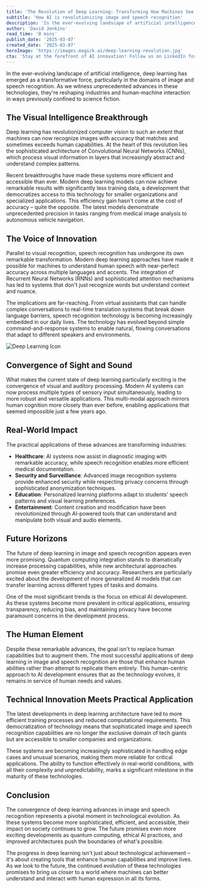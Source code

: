 ```yaml
---
title: 'The Revolution of Deep Learning: Transforming How Machines See and Hear'
subtitle: 'How AI is revolutionizing image and speech recognition'
description: 'In the ever-evolving landscape of artificial intelligence, deep learning has emerged as a transformative force, particularly in the domains of image and speech recognition. As we witness unprecedented advances in these technologies, they\'re reshaping industries and human-machine interaction in ways previously confined to science fiction.'
author: 'David Jenkins'
read_time: '8 mins'
publish_date: '2025-03-07'
created_date: '2025-03-07'
heroImage: 'https://images.magick.ai/deep-learning-revolution.jpg'
cta: 'Stay at the forefront of AI innovation! Follow us on LinkedIn for daily updates on the latest breakthroughs in deep learning and artificial intelligence.'
---
```


In the ever-evolving landscape of artificial intelligence, deep learning has emerged as a transformative force, particularly in the domains of image and speech recognition. As we witness unprecedented advances in these technologies, they're reshaping industries and human-machine interaction in ways previously confined to science fiction.

## The Visual Intelligence Breakthrough

Deep learning has revolutionized computer vision to such an extent that machines can now recognize images with accuracy that matches and sometimes exceeds human capabilities. At the heart of this revolution lies the sophisticated architecture of Convolutional Neural Networks (CNNs), which process visual information in layers that increasingly abstract and understand complex patterns.

Recent breakthroughs have made these systems more efficient and accessible than ever. Modern deep learning models can now achieve remarkable results with significantly less training data, a development that democratizes access to this technology for smaller organizations and specialized applications. This efficiency gain hasn't come at the cost of accuracy – quite the opposite. The latest models demonstrate unprecedented precision in tasks ranging from medical image analysis to autonomous vehicle navigation.

## The Voice of Innovation

Parallel to visual recognition, speech recognition has undergone its own remarkable transformation. Modern deep learning approaches have made it possible for machines to understand human speech with near-perfect accuracy across multiple languages and accents. The integration of Recurrent Neural Networks (RNNs) and sophisticated attention mechanisms has led to systems that don't just recognize words but understand context and nuance.

The implications are far-reaching. From virtual assistants that can handle complex conversations to real-time translation systems that break down language barriers, speech recognition technology is becoming increasingly embedded in our daily lives. The technology has evolved beyond simple command-and-response systems to enable natural, flowing conversations that adapt to different speakers and environments.

![Deep Learning Icon](https://i.magick.ai/PIXE/1738426181200_magick_img.webp)

## Convergence of Sight and Sound

What makes the current state of deep learning particularly exciting is the convergence of visual and auditory processing. Modern AI systems can now process multiple types of sensory input simultaneously, leading to more robust and versatile applications. This multi-modal approach mirrors human cognition more closely than ever before, enabling applications that seemed impossible just a few years ago.

## Real-World Impact

The practical applications of these advances are transforming industries:

- **Healthcare**: AI systems now assist in diagnostic imaging with remarkable accuracy, while speech recognition enables more efficient medical documentation.
- **Security and Surveillance**: Advanced image recognition systems provide enhanced security while respecting privacy concerns through sophisticated anonymization techniques.
- **Education**: Personalized learning platforms adapt to students' speech patterns and visual learning preferences.
- **Entertainment**: Content creation and modification have been revolutionized through AI-powered tools that can understand and manipulate both visual and audio elements.

## Future Horizons

The future of deep learning in image and speech recognition appears even more promising. Quantum computing integration stands to dramatically increase processing capabilities, while new architectural approaches promise even greater efficiency and accuracy. Researchers are particularly excited about the development of more generalized AI models that can transfer learning across different types of tasks and domains.

One of the most significant trends is the focus on ethical AI development. As these systems become more prevalent in critical applications, ensuring transparency, reducing bias, and maintaining privacy have become paramount concerns in the development process.

## The Human Element

Despite these remarkable advances, the goal isn't to replace human capabilities but to augment them. The most successful applications of deep learning in image and speech recognition are those that enhance human abilities rather than attempt to replicate them entirely. This human-centric approach to AI development ensures that as the technology evolves, it remains in service of human needs and values.

## Technical Innovation Meets Practical Application

The latest developments in deep learning architecture have led to more efficient training processes and reduced computational requirements. This democratization of technology means that sophisticated image and speech recognition capabilities are no longer the exclusive domain of tech giants but are accessible to smaller companies and organizations.

These systems are becoming increasingly sophisticated in handling edge cases and unusual scenarios, making them more reliable for critical applications. The ability to function effectively in real-world conditions, with all their complexity and unpredictability, marks a significant milestone in the maturity of these technologies.

## Conclusion

The convergence of deep learning advances in image and speech recognition represents a pivotal moment in technological evolution. As these systems become more sophisticated, efficient, and accessible, their impact on society continues to grow. The future promises even more exciting developments as quantum computing, ethical AI practices, and improved architectures push the boundaries of what's possible.

The progress in deep learning isn't just about technological achievement – it's about creating tools that enhance human capabilities and improve lives. As we look to the future, the continued evolution of these technologies promises to bring us closer to a world where machines can better understand and interact with human expression in all its forms.